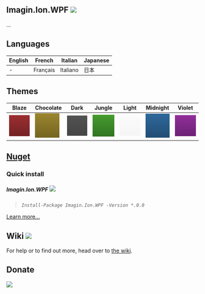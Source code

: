 ﻿Imagin.Ion.WPF ![](https://img.shields.io/badge/style-8.0-blue.svg?style=flat&label=Version)
---
...

Languages
---
English | French | Italian | Japanese |
-|-|-|-|
\- | Français | Italiano | 日本 |

Themes
---
Blaze | Chocolate | Dark | Jungle | Light | Midnight | Violet |
-|-|-|-|-|-|-|
<img src="https://github.com/ionsharp/Ion.WPF/blob/main/Themes/Blaze.png?raw=true" width="64" /> | <img src="https://github.com/ionsharp/Ion.WPF/blob/main/Themes/Chocolate.png?raw=true" width="64" /> | <img src="https://github.com/ionsharp/Ion.WPF/blob/main/Themes/Dark.png?raw=true" width="64" /> | <img src="https://github.com/ionsharp/Ion.WPF/blob/main/Themes/Jungle.png?raw=true" width="64" /> | <img src="https://github.com/ionsharp/Ion.WPF/blob/main/Themes/Light.png?raw=true" width="64" /> | <img src="https://github.com/ionsharp/Ion.WPF/blob/main/Themes/Midnight.png?raw=true" width="64" /> | <img src="https://github.com/ionsharp/Ion.WPF/blob/main/Themes/Violet.png?raw=true" width="64" />


[Nuget](https://www.nuget.org/packages/Imagin.Ion.WPF/)
---
### Quick install
##### Imagin.Ion.WPF ![](https://img.shields.io/badge/style-Coming%20soon!-red.svg?style=flat&label=)
> _`Install-Package Imagin.Ion.WPF -Version *.0.0`_

[Learn more...](https://github.com/ionsharp/Ion.WPF/wiki)

Wiki ![](https://img.shields.io/badge/style-Coming%20soon!-red.svg?style=flat&label=)
---
For help or to find out more, head over to [the wiki](https://github.com/ionsharp/Ion.WPF/wiki).

Donate
---
[![](https://www.paypalobjects.com/en_US/i/btn/btn_donateCC_LG.gif)](https://www.paypal.com/cgi-bin/webscr?cmd=_s-xclick&hosted_button_id=AJJG6PWLBYQNG)